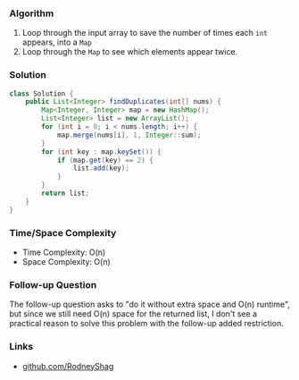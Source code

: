 ### Algorithm

1. Loop through the input array to save the number of times each `int` appears, into a `Map`
1. Loop through the `Map` to see which elements appear twice.

### Solution

```java
class Solution {
    public List<Integer> findDuplicates(int[] nums) {
        Map<Integer, Integer> map = new HashMap();
        List<Integer> list = new ArrayList();
        for (int i = 0; i < nums.length; i++) {
            map.merge(nums[i], 1, Integer::sum);
        }
        for (int key : map.keySet()) {
            if (map.get(key) == 2) {
                list.add(key);
            }
        }
        return list;
    }
}
```

### Time/Space Complexity

-  Time Complexity: O(n)
- Space Complexity: O(n)

### Follow-up Question

The follow-up question asks to "do it without extra space and O(n) runtime", but since we still need O(n) space for the returned list, I don't see a practical reason to solve this problem with the follow-up added restriction.

### Links

- [github.com/RodneyShag](https://github.com/RodneyShag)

